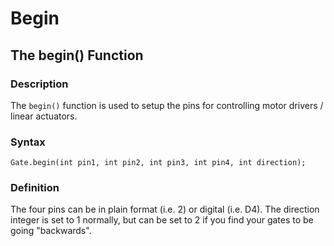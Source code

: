 # Begin

## The begin() Function

### Description

The `begin()` function is used to setup the pins for controlling motor drivers / linear actuators.  


### Syntax
```
Gate.begin(int pin1, int pin2, int pin3, int pin4, int direction);
```

### Definition

The four pins can be in plain format (i.e. 2) or digital (i.e. D4).  The direction integer is set to 1 normally, but can be set to 2 if you find your gates to be going "backwards".
